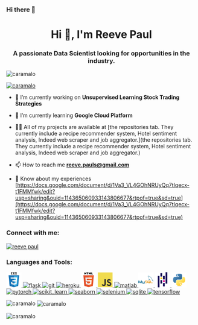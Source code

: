 ### Hi there 👋

<h1 align="center">Hi 👋, I'm Reeve Paul</h1>
<h3 align="center">A passionate Data Scientist looking for opportunities in the industry.</h3>

<p align="left"> <img src="https://komarev.com/ghpvc/?username=caramalo&label=Profile%20views&color=0e75b6&style=flat" alt="caramalo" /> </p>

<p align="left"> <a href="https://github.com/ryo-ma/github-profile-trophy"><img src="https://github-profile-trophy.vercel.app/?username=caramalo" alt="caramalo" /></a> </p>

- 🔭 I’m currently working on **Unsupervised Learning Stock Trading Strategies**

- 🌱 I’m currently learning **Google Cloud Platform**

- 👨‍💻 All of my projects are available at [the repositories tab. They currently include a recipe recommender system, Hotel sentiment analysis, Indeed web scraper and job aggregator.](the repositories tab. They currently include a recipe recommender system, Hotel sentiment analysis, Indeed web scraper and job aggregator.)

- 📫 How to reach me **reeve.pauls@gmail.com**

- 📄 Know about my experiences [https://docs.google.com/document/d/1Va3_VL4GOhNRUyQq7tIqecx-t1FMMfwk/edit?usp=sharing&ouid=114365060933143806677&rtpof=true&sd=true](https://docs.google.com/document/d/1Va3_VL4GOhNRUyQq7tIqecx-t1FMMfwk/edit?usp=sharing&ouid=114365060933143806677&rtpof=true&sd=true)

<h3 align="left">Connect with me:</h3>
<p align="left">
<a href="https://www.linkedin.com/in/reeve-paul-1b0487123/" target="blank"><img align="center" src="https://raw.githubusercontent.com/rahuldkjain/github-profile-readme-generator/master/src/images/icons/Social/linked-in-alt.svg" alt="reeve paul" height="30" width="40" /></a>
</p>

<h3 align="left">Languages and Tools:</h3>
<p align="left"> <a href="https://www.w3schools.com/css/" target="_blank" rel="noreferrer"> <img src="https://raw.githubusercontent.com/devicons/devicon/master/icons/css3/css3-original-wordmark.svg" alt="css3" width="40" height="40"/> </a> <a href="https://flask.palletsprojects.com/" target="_blank" rel="noreferrer"> <img src="https://www.vectorlogo.zone/logos/pocoo_flask/pocoo_flask-icon.svg" alt="flask" width="40" height="40"/> </a> <a href="https://git-scm.com/" target="_blank" rel="noreferrer"> <img src="https://www.vectorlogo.zone/logos/git-scm/git-scm-icon.svg" alt="git" width="40" height="40"/> </a> <a href="https://heroku.com" target="_blank" rel="noreferrer"> <img src="https://www.vectorlogo.zone/logos/heroku/heroku-icon.svg" alt="heroku" width="40" height="40"/> </a> <a href="https://www.w3.org/html/" target="_blank" rel="noreferrer"> <img src="https://raw.githubusercontent.com/devicons/devicon/master/icons/html5/html5-original-wordmark.svg" alt="html5" width="40" height="40"/> </a> <a href="https://developer.mozilla.org/en-US/docs/Web/JavaScript" target="_blank" rel="noreferrer"> <img src="https://raw.githubusercontent.com/devicons/devicon/master/icons/javascript/javascript-original.svg" alt="javascript" width="40" height="40"/> </a> <a href="https://www.mathworks.com/" target="_blank" rel="noreferrer"> <img src="https://upload.wikimedia.org/wikipedia/commons/2/21/Matlab_Logo.png" alt="matlab" width="40" height="40"/> </a> <a href="https://www.mysql.com/" target="_blank" rel="noreferrer"> <img src="https://raw.githubusercontent.com/devicons/devicon/master/icons/mysql/mysql-original-wordmark.svg" alt="mysql" width="40" height="40"/> </a> <a href="https://pandas.pydata.org/" target="_blank" rel="noreferrer"> <img src="https://raw.githubusercontent.com/devicons/devicon/2ae2a900d2f041da66e950e4d48052658d850630/icons/pandas/pandas-original.svg" alt="pandas" width="40" height="40"/> </a> <a href="https://www.python.org" target="_blank" rel="noreferrer"> <img src="https://raw.githubusercontent.com/devicons/devicon/master/icons/python/python-original.svg" alt="python" width="40" height="40"/> </a> <a href="https://pytorch.org/" target="_blank" rel="noreferrer"> <img src="https://www.vectorlogo.zone/logos/pytorch/pytorch-icon.svg" alt="pytorch" width="40" height="40"/> </a> <a href="https://scikit-learn.org/" target="_blank" rel="noreferrer"> <img src="https://upload.wikimedia.org/wikipedia/commons/0/05/Scikit_learn_logo_small.svg" alt="scikit_learn" width="40" height="40"/> </a> <a href="https://seaborn.pydata.org/" target="_blank" rel="noreferrer"> <img src="https://seaborn.pydata.org/_images/logo-mark-lightbg.svg" alt="seaborn" width="40" height="40"/> </a> <a href="https://www.selenium.dev" target="_blank" rel="noreferrer"> <img src="https://raw.githubusercontent.com/detain/svg-logos/780f25886640cef088af994181646db2f6b1a3f8/svg/selenium-logo.svg" alt="selenium" width="40" height="40"/> </a> <a href="https://www.sqlite.org/" target="_blank" rel="noreferrer"> <img src="https://www.vectorlogo.zone/logos/sqlite/sqlite-icon.svg" alt="sqlite" width="40" height="40"/> </a> <a href="https://www.tensorflow.org" target="_blank" rel="noreferrer"> <img src="https://www.vectorlogo.zone/logos/tensorflow/tensorflow-icon.svg" alt="tensorflow" width="40" height="40"/> </a> </p>

<p><img align="left" src="https://github-readme-stats.vercel.app/api/top-langs?username=caramalo&show_icons=true&locale=en&layout=compact" alt="caramalo" /></p>

<p>&nbsp;<img align="center" src="https://github-readme-stats.vercel.app/api?username=caramalo&show_icons=true&locale=en" alt="caramalo" /></p>

<p><img align="center" src="https://github-readme-streak-stats.herokuapp.com/?user=caramalo&" alt="caramalo" /></p>
